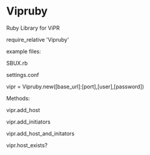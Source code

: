 Vipruby
=======

Ruby Library for ViPR


require_relative 'Vipruby'


example files:

SBUX.rb

settings.conf


vipr = Vipruby.new([base_url]:[port],[user],[password])


Methods:

vipr.add_host

vipr.add_initiators

vipr.add_host_and_initators

vipr.host_exists?
